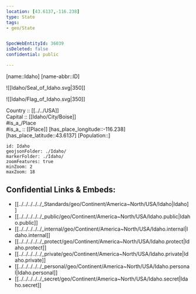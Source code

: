 ```yaml
---
location: [43.6137,-116.238] 
type: State
tags:
- geo/State


SpocWebEntityId: 36039
isDeleted: false
confidential: public

---
```

[name::Idaho] 
[name-abbr::ID] 

![[Idaho/Seal_of_Idaho.svg|350]] 

![[Idaho/Flag_of_Idaho.svg|350]] 

Country :: [[../../USA]]  
Capital :: [[Idaho/City/Boise]]  
#is_a_/Place  
#is_a_ :: [[Place]] 
[has_place_longitude::-116.238] 
[has_place_latitude::43.6137] 
[Population::] 



```leaflet
id: Idaho
geojsonFolder: ./Idaho/
markerFolder: ./Idaho/
zoomFeatures: true 
minZoom: 2 
maxZoom: 18
```


## Confidential Links & Embeds: 
- [[../../../../../_Standards/geo/Continent/America~North/USA/Idaho|Idaho]] 
- [[../../../../../_public/geo/Continent/America~North/USA/Idaho.public|Idaho.public]] 
- [[../../../../../_internal/geo/Continent/America~North/USA/Idaho.internal|Idaho.internal]] 
- [[../../../../../_protect/geo/Continent/America~North/USA/Idaho.protect|Idaho.protect]] 
- [[../../../../../_private/geo/Continent/America~North/USA/Idaho.private|Idaho.private]] 
- [[../../../../../_personal/geo/Continent/America~North/USA/Idaho.personal|Idaho.personal]] 
- [[../../../../../_secret/geo/Continent/America~North/USA/Idaho.secret|Idaho.secret]] 
